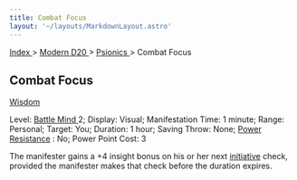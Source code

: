 ```yaml
---
title: Combat Focus
layout: '~/layouts/MarkdownLayout.astro'
---
```


[ Index ](/) > [ Modern D20 ](/modern.d20.srd) > [ Psionics ](/modern.d20.srd/psionics) > Combat Focus

##  Combat Focus

[ Wisdom ](/modern.d20.srd/basics/ability.scores)

Level: [ Battle Mind ](/modern.d20.srd/classes/advanced/battle.mind) 2;
Display: Visual; Manifestation Time: 1 minute; Range: Personal; Target: You;
Duration: 1 hour; Saving Throw: None; [ Power Resistance](/modern.d20.srd/special.abilities/power.resistance) : No; Power Point Cost:
3

The manifester gains a +4 insight bonus on his or her next [ initiative](/modern.d20.srd/combat/initiative) check, provided the manifester makes that
check before the duration expires.


